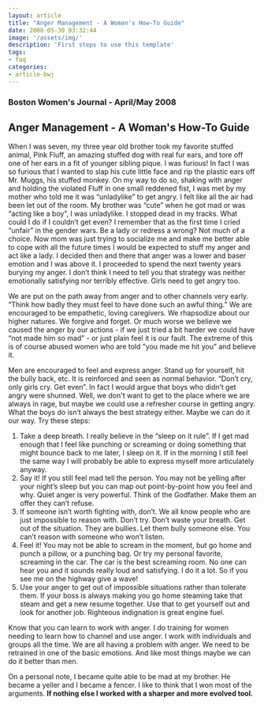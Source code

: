```yaml
---
layout: article
title: "Anger Management - A Woman's How-To Guide"
date: 2008-05-30 03:32:44
image: '/assets/img/'
description: 'First steps to use this template'
tags:
- faq
categories:
- article-bwj
---  
```


### Boston Women's Journal - April/May 2008
 

## Anger Management - A Woman's How-To Guide

When I was seven, my three year old brother took my favorite stuffed animal, Pink Fluff, an amazing stuffed dog with real fur ears, and tore off one of her ears in a fit of younger sibling pique. I was furious! In fact I was so furious that I wanted to slap his cute little face and rip the plastic ears off Mr. Muggs, his stuffed monkey. On my way to do so, shaking with anger and holding the violated Fluff in one small reddened fist, I was met by my mother who told me it was “unladylike” to get angry. I felt like all the air had been let out of the room. My brother was “cute” when he got mad or was “acting like a boy”, I was unladylike. I stopped dead in my tracks. What could I do if I couldn’t get even? I remember that as the first time I cried “unfair” in the gender wars. Be a lady or redress a wrong? Not much of a choice. Now mom was just trying to socialize me and make me better able to cope with all the future times I would be expected to stuff my anger and act like a lady. I decided then and there that anger was a lower and baser emotion and I was above it. I proceeded to spend the next twenty years burying my anger. I don’t think I need to tell you that strategy was neither emotionally satisfying nor terribly effective. Girls need to get angry too.

We are put on the path away from anger and to other channels very early. “Think how badly they must feel to have done such an awful thing.” We are encouraged to be empathetic, loving caregivers. We rhapsodize about our higher natures. We forgive and forget. Or much worse we believe we caused the anger by our actions - if we just tried a bit harder we could have “not made him so mad” - or just plain feel it is our fault. The extreme of this is of course abused women who are told ”you made me hit you” and believe it.

Men are encouraged to feel and express anger. Stand up for yourself, hit the bully back, etc. It is reinforced and seen as normal behavior. “Don’t cry, only girls cry. Get even”. In fact I would argue that boys who didn’t get angry were shunned. Well, we don't want to get to the place where we are always in rage, but maybe we could use a refresher course in getting angry. What the boys do isn’t always the best strategy either. Maybe we can do it our way. Try these steps: 
1. Take a deep breath. I really believe in the “sleep on it rule”. If I get mad enough that I feel like punching or screaming or doing something that might bounce back to me later, I sleep on it. If in the morning I still feel the same way I will probably be able to express myself more articulately anyway.
2. Say it! If you still feel mad tell the person. You may not be yelling after your night’s sleep but you can map out point-by-point how you feel and why. Quiet anger is very powerful. Think of the Godfather. Make them an offer they can’t refuse.
3. If someone isn’t worth fighting with, don’t. We all know people who are just impossible to reason with. Don’t try. Don’t waste your breath. Get out of the situation. They are bullies. Let them bully someone else. You can’t reason with someone who won’t listen.
4. Feel it! You may not be able to scream in the moment, but go home and punch a pillow, or a punching bag. Or try my personal favorite, screaming in the car. The car is the best screaming room. No one can hear you and it sounds really loud and satisfying. I do it a lot. So if you see me on the highway give a wave!
5. Use your anger to get out of impossible situations rather than tolerate them. If your boss is always making you go home steaming take that steam and get a new resume together. Use that to get yourself out and look for another job. Righteous indignation is great engine fuel.


Know that you can learn to work with anger. I do training for women needing to learn how to channel and use anger. I work with individuals and groups all the time. We are all having a problem with anger. We need to be retrained in one of the basic emotions. And like most things maybe we can do it better than men.

On a personal note, I became quite able to be mad at my brother. He became a yeller and I became a fencer. I like to think that I won most of the arguments. **If nothing else I worked with a sharper and more evolved tool.**
